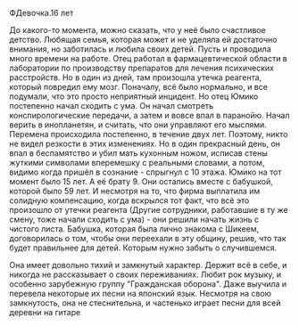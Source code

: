 ФДевочка.16 лет

До какого-то момента, можно сказать, что у неё было счастливое детство. Любящая семья, которая может и не уделяла ей достаточно внимания, но заботилась и любила своих детей. Пусть и проводила много времени на работе.
Отец работал в фармацевтической области в лаборатории по производству препаратов для лечения психических расстройств. Но в один из дней, там произошла утечка реагента, который повредил ему мозг. 
Поначалу, всё было нормально, и все подумали, что это просто неприятный инцидент. Но отец Юмико постепенно начал сходить с ума. Он начал смотреть конспирологические передачи, а затем и вовсе впал в паранойю. Начал верить в инопланетян, и считать, что они управляют его мыслями. 
Перемена происходила постепенно, в течение двух лет. Поэтому, никто не видел резкости в этих изменениях. Но в один прекрасный день, он впал в беспамятство и убил мать кухонным ножом, исписав стены жуткими символами вперемешку с реальными словами, а потом, видимо когда пришёл в сознание - спрыгнул с 10 этажа.
Юмико на тот момент было 15 лет. А её брату 9.
Они остались вместе с бабушкой, которой было 59 лет. И несмотря на то, что фирма выплатила им солидную компенсацию, когда вскрылся тот факт, что всё это произошло от утечки реагента (Другие сотрудники, работавшие в ту же смену, тоже начали сходить с ума) - они решили начать жизнь с чистого листа. Бабушка, которая была лично знакома с Шикеем, договорилась о том, чтобы они переехали в эту общину, решив, что так будет правильнее для детей. Которым нужно забыть о случившемся. 

Она имеет довольно тихий и замкнутый характер. Держит всё в себе, и никогда не рассказывает о своих переживаниях. Любит рок музыку, и особенно зарубежную группу "Гражданская оборона".
Даже выучила и перевела некоторые их песни на японский язык. 
Несмотря на свою замкнутость, она не стеснительна, и частенько играет песни для всей деревни на гитаре